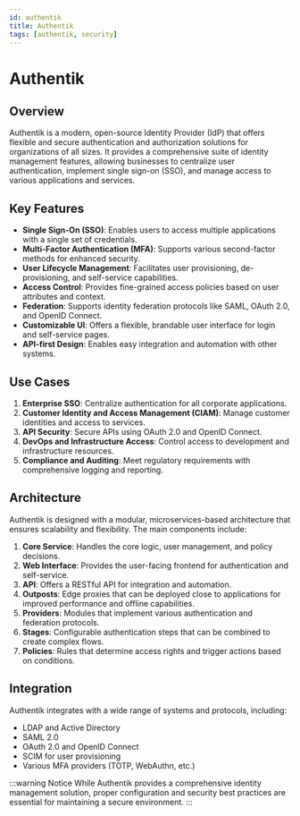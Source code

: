 ```yaml
---
id: authentik
title: Authentik
tags: [authentik, security]
---
```


# Authentik

## Overview

Authentik is a modern, open-source Identity Provider (IdP) that offers flexible and secure authentication and authorization solutions for organizations of all sizes. It provides a comprehensive suite of identity management features, allowing businesses to centralize user authentication, implement single sign-on (SSO), and manage access to various applications and services.

## Key Features

- **Single Sign-On (SSO)**: Enables users to access multiple applications with a single set of credentials.
- **Multi-Factor Authentication (MFA)**: Supports various second-factor methods for enhanced security.
- **User Lifecycle Management**: Facilitates user provisioning, de-provisioning, and self-service capabilities.
- **Access Control**: Provides fine-grained access policies based on user attributes and context.
- **Federation**: Supports identity federation protocols like SAML, OAuth 2.0, and OpenID Connect.
- **Customizable UI**: Offers a flexible, brandable user interface for login and self-service pages.
- **API-first Design**: Enables easy integration and automation with other systems.

## Use Cases

1. **Enterprise SSO**: Centralize authentication for all corporate applications.
2. **Customer Identity and Access Management (CIAM)**: Manage customer identities and access to services.
3. **API Security**: Secure APIs using OAuth 2.0 and OpenID Connect.
4. **DevOps and Infrastructure Access**: Control access to development and infrastructure resources.
5. **Compliance and Auditing**: Meet regulatory requirements with comprehensive logging and reporting.

## Architecture

Authentik is designed with a modular, microservices-based architecture that ensures scalability and flexibility. The main components include:

1. **Core Service**: Handles the core logic, user management, and policy decisions.
2. **Web Interface**: Provides the user-facing frontend for authentication and self-service.
3. **API**: Offers a RESTful API for integration and automation.
4. **Outposts**: Edge proxies that can be deployed close to applications for improved performance and offline capabilities.
5. **Providers**: Modules that implement various authentication and federation protocols.
6. **Stages**: Configurable authentication steps that can be combined to create complex flows.
7. **Policies**: Rules that determine access rights and trigger actions based on conditions.

## Integration

Authentik integrates with a wide range of systems and protocols, including:

- LDAP and Active Directory
- SAML 2.0
- OAuth 2.0 and OpenID Connect
- SCIM for user provisioning
- Various MFA providers (TOTP, WebAuthn, etc.)


:::warning Notice
While Authentik provides a comprehensive identity management solution, proper configuration and security best practices are essential for maintaining a secure environment.
:::